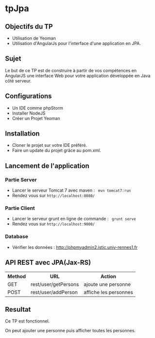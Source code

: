 <h1>tpJpa</h1>

<h2>Objectifs du TP</h2>

- Utilisation de Yeoman
- Utilisation d'AngularJs pour l'interface d'une application en JPA.

<h2>Sujet</h2>

Le but de ce TP est de construire à partir de vos compétences en AngularJS une interface Web pour votre application développée en Java côté serveur. 

<h2>Configurations</h2>

- Un IDE comme phpStorm
- Installer NodeJS
- Créer un Projet Yeoman

<h2>Installation</h2>

- Cloner le projet sur votre IDE préféré.
- Faire un update du projet grâce au pom.xml.


<h2>Lancement de l'application</h2>

<h3>Partie Server</h3>

- Lancer le serveur Tomcat 7 avec maven : ``` mvn tomcat7:run```
- Rendez vous sur ```http://localhost:8080/ ```

<h3>Partie Client</h3>

- Lancer le serveur grunt en ligne de commande : ``` grunt serve```
- Rendez vous sur ```http://localhost:9000/ ```

<h3>Database</h3>

- Vérifier les données : http://phpmyadmin2.istic.univ-rennes1.fr

<h2>API REST avec JPA(Jax-RS)</h2>
<table>
<tr>
<th>Method</th><th>URL</th><th>Action</th>
</tr>
<tr><td>GET</td>    <td>rest/user/getPersons</td><td>ajoute une personne</td></tr>
<tr><td>POST</td>   <td>rest/user/addPerson</td><td>affiche les personnes</td></tr>

</table>

<h2>Resultat</h2>

Ce TP est fonctionnel.

On peut ajouter une personne puis afficher toutes les personnes.
